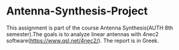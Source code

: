 # Antenna-Synthesis-Project

This assignment is part of the course Antenna Synthesis(AUTH 8th semester).The goals is to analyze linear antennas with 4nec2 software(https://www.qsl.net/4nec2/).
The report is in Greek.
